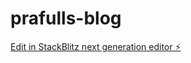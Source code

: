# prafulls-blog

[Edit in StackBlitz next generation editor ⚡️](https://stackblitz.com/~/github.com/imPrafull/prafulls-blog)